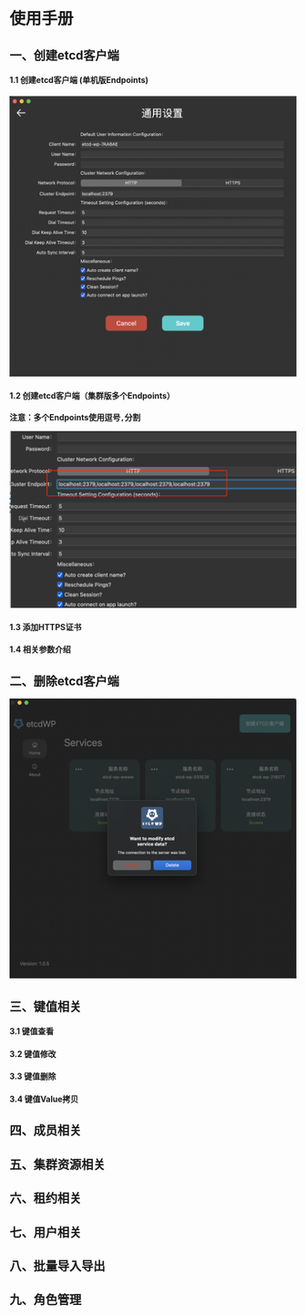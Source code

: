 # 使用手册

## 一、创建etcd客户端

#### 1.1 创建etcd客户端 (单机版Endpoints)

![通用设置](arch/WechatIMG637.png)

#### 1.2 创建etcd客户端（集群版多个Endpoints）

**注意：多个Endpoints使用逗号`,`分割**

![](arch/WechatIMG639.png)

#### 1.3 添加HTTPS证书


#### 1.4 相关参数介绍


## 二、删除etcd客户端


![](arch/WechatIMG628.png)


## 三、键值相关

#### 3.1 键值查看

#### 3.2 键值修改

#### 3.3 键值删除

#### 3.4 键值Value拷贝


## 四、成员相关


## 五、集群资源相关


## 六、租约相关


## 七、用户相关


## 八、批量导入导出

## 九、角色管理

